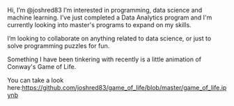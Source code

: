Hi, I’m @joshred83
I’m interested in programming, data science and machine learning. 
I’ve just completed a Data Analytics program and I'm currently looking into master's programs to expand on my skills. 

I’m looking to collaborate on anything related to data science, or just to solve programming puzzles for fun. 

Something I have been tinkering with recently is a little animation of Conway's Game of Life. 

You can take a look here:https://github.com/joshred83/game_of_life/blob/master/game_of_life.ipynb
